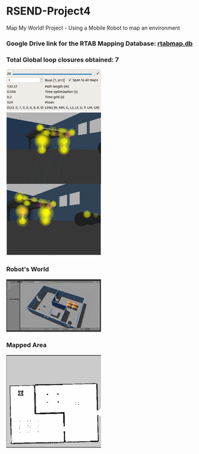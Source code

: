 # RSEND-Project4
Map My World! Project - Using a Mobile Robot to map an environment

### Google Drive link for the RTAB Mapping Database: [rtabmap.db](https://drive.google.com/drive/folders/1CM_k3WNitjVhcCMhoIxC4BFIlGzVD_1K?usp=sharing)

### Total Global loop closures obtained: 7
<img src="images/loop1.png" width="50%" align="top-left" alt="" title="db" />
<img src="images/loop2.png" width="50%" align="top-left" alt="" title="loopclosure" />

### Robot's World
<img src="images/LocalizedRobot1_Gazebo.png" width="50%" align="top-left" alt="" title="world" />

### Mapped Area
<img src="images/map.png" width="50%" align="top-left" alt="" title="map" />

